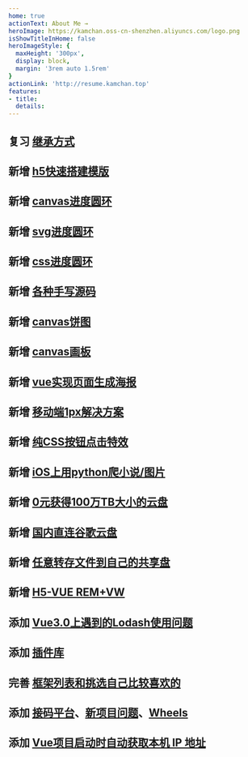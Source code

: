 ```yaml
---
home: true
actionText: About Me →
heroImage: https://kamchan.oss-cn-shenzhen.aliyuncs.com/logo.png
isShowTitleInHome: false
heroImageStyle: {
  maxHeight: '300px',
  display: block,
  margin: '3rem auto 1.5rem'
}
actionLink: 'http://resume.kamchan.top'
features:
- title: 
  details:
---
```

## 复习 [继承方式](/ftf/extends.html)
## 新增 [h5快速搭建模版]('https://kamchan.oss-cn-shenzhen.aliyuncs.com/h5_template.zip')
## 新增 [canvas进度圆环](/tips/canvasRing.html)
## 新增 [svg进度圆环](/tips/svgRing.html)
## 新增 [css进度圆环](/tips/cssRing.html)
## 新增 [各种手写源码](/wheels/handwritten.html)
## 新增 [canvas饼图](/tips/canvasPie.html)
## 新增 [canvas画板](/tips/canvasBoard.html)
## 新增 [vue实现页面生成海报](/tips/poster.html)
## 新增 [移动端1px解决方案](/tips/1px.html)
## 新增 [纯CSS按钮点击特效](/tips/scatteringButton.html)
## 新增 [iOS上用python爬小说/图片](/technology/01.html)
## 新增 [0元获得100万TB大小的云盘](/technology/02.html)
## 新增 [国内直连谷歌云盘](/technology/03.html)
## 新增 [任意转存文件到自己的共享盘](/technology/04.html)
## 新增 [H5-VUE REM+VW](/rem/rem.html#h5-vue-rem-vw-我最常用)
## 添加 [Vue3.0上遇到的Lodash使用问题](/bug/lodash.html)
## 添加 [插件库](/plugin/plugin.html)
## 完善 [框架列表和挑选自己比较喜欢的](/wheels/framework.html#个人前端比较喜欢的-偏向pc)
## 添加 [接码平台](/tools/sms-code.html#国内)、[新项目问题](/bug/mqsyzt.html)、[Wheels](/wheels/store.html)
## 添加 [Vue项目启动时自动获取本机 IP 地址](/wheels/utils.html#vue-项目启动时获取本机-ip-地址)
